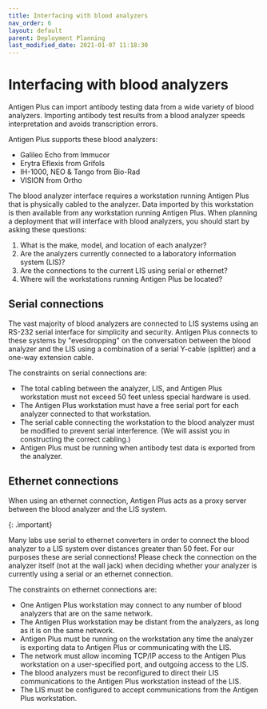 ```yaml
---
title: Interfacing with blood analyzers
nav_order: 6
layout: default
parent: Deployment Planning
last_modified_date: 2021-01-07 11:18:30
---
```


# Interfacing with blood analyzers

Antigen Plus can import antibody testing data from a wide variety of blood
analyzers. Importing antibody test results from a blood analyzer speeds
interpretation and avoids transcription errors.

Antigen Plus supports these blood analyzers:

- Galileo Echo from Immucor
- Erytra Eflexis from Grifols
- IH-1000, NEO & Tango from Bio-Rad
- VISION from Ortho

The blood analyzer interface requires a workstation running Antigen Plus that is
physically cabled to the analyzer. Data imported by this workstation is then
available from any workstation running Antigen Plus. When planning a deployment
that will interface with blood analyzers, you should start by asking these
questions:

1. What is the make, model, and location of each analyzer?
2. Are the analyzers currently connected to a laboratory information system
   (LIS)?
3. Are the connections to the current LIS using serial or ethernet?
4. Where will the workstations running Antigen Plus be located?

## Serial connections

The vast majority of blood analyzers are connected to LIS systems using an
RS-232 serial interface for simplicity and security. Antigen Plus connects to
these systems by "evesdropping" on the conversation between the blood analyzer
and the LIS using a combination of a serial Y-cable (splitter) and a one-way
extension cable.

The constraints on serial connections are:

- The total cabling between the analyzer, LIS, and Antigen Plus workstation must
  not exceed 50 feet unless special hardware is used.
- The Antigen Plus workstation must have a free serial port for each analyzer
  connected to that workstation.
- The serial cable connecting the workstation to the blood analyzer must be
  modified to prevent serial interference. (We will assist you in constructing
  the correct cabling.)
- Antigen Plus must be running when antibody test data is exported from the
  analyzer.

## Ethernet connections

When using an ethernet connection, Antigen Plus acts as a proxy server between
the blood analyzer and the LIS system.

{: .important}

Many labs use serial to ethernet converters in order to connect the blood
analyzer to a LIS system over distances greater than 50 feet. For our purposes
these are serial connections! Please check the connection on the analyzer itself
(not at the wall jack) when deciding whether your analyzer is currently using a
serial or an ethernet connection.

The constraints on ethernet connections are:

- One Antigen Plus workstation may connect to any number of blood analyzers that
  are on the same network.
- The Antigen Plus workstation may be distant from the analyzers, as long as it
  is on the same network.
- Antigen Plus must be running on the workstation any time the analyzer is
  exporting data to Antigen Plus or communicating with the LIS.
- The network must allow incoming TCP/IP access to the Antigen Plus workstation
  on a user-specified port, and outgoing access to the LIS.
- The blood analyzers must be reconfigured to direct their LIS communications to
  the Antigen Plus workstation instead of the LIS.
- The LIS must be configured to accept communications from the Antigen Plus
  workstation.
